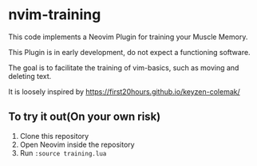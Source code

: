 # nvim-training
This code implements a Neovim Plugin for training your Muscle Memory.

This Plugin is in early development,
do not expect a functioning software.

The goal is to facilitate the training of
vim-basics, such as moving and deleting text.

It is loosely inspired by https://first20hours.github.io/keyzen-colemak/

## To try it out(On your own risk)
1. Clone this repository
2. Open Neovim inside the repository
3. Run `:source training.lua`